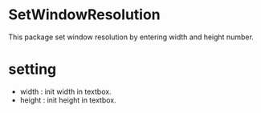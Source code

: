 # SetWindowResolution
This package set window resolution by entering width and height number.

# setting
- width : init width in textbox.
- height : init height in textbox.
